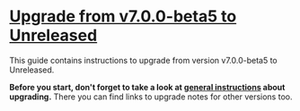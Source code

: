 # [Upgrade from v7.0.0-beta5 to Unreleased]

This guide contains instructions to upgrade from version v7.0.0-beta5 to Unreleased.

**Before you start, don't forget to take a look at [general instructions](/UPGRADE.md) about upgrading.**
There you can find links to upgrade notes for other versions too.

[Upgrade from v7.0.0-beta5 to Unreleased]: https://github.com/shopsys/shopsys/compare/v7.0.0-beta5...HEAD
